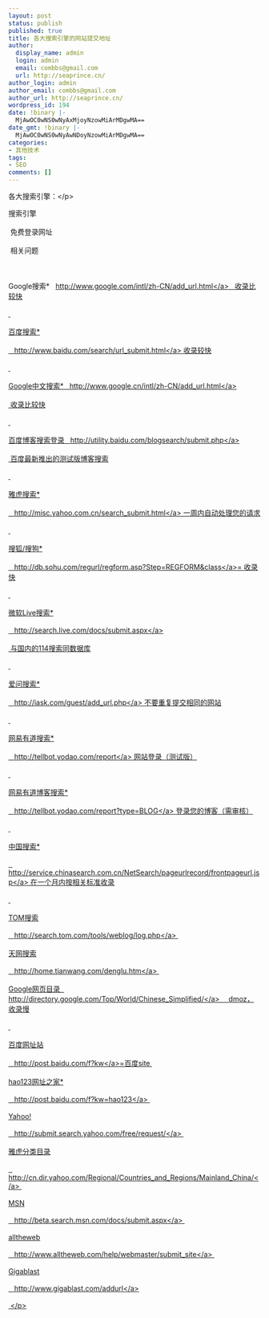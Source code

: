 ```yaml
---
layout: post
status: publish
published: true
title: 各大搜索引擎的网站提交地址
author:
  display_name: admin
  login: admin
  email: combbs@gmail.com
  url: http://seaprince.cn/
author_login: admin
author_email: combbs@gmail.com
author_url: http://seaprince.cn/
wordpress_id: 194
date: !binary |-
  MjAwOC0wNS0wNyAxMjoyNzowMiArMDgwMA==
date_gmt: !binary |-
  MjAwOC0wNS0wNyAwNDoyNzowMiArMDgwMA==
categories:
- 其他技术
tags:
- SEO
comments: []
---
```

<p>各大搜索引擎：<&#47;p></p>
<p>搜索引擎<br &#47;><br />
&nbsp;免费登录网址<br &#47;><br />
&nbsp;相关问题<br &#47;><br />
&nbsp;<br &#47;><br />
Google搜索*&nbsp;&nbsp; <a href="http:&#47;&#47;www.google.com&#47;intl&#47;zh-CN&#47;add_url.html">http:&#47;&#47;www.google.com&#47;intl&#47;zh-CN&#47;add_url.html<&#47;a>&nbsp;&nbsp; 收录比较快<br &#47;><br />
&nbsp;<br &#47;><br />
百度搜索*<br &#47;><br />
&nbsp;&nbsp; <a href="http:&#47;&#47;www.baidu.com&#47;search&#47;url_submit.html">http:&#47;&#47;www.baidu.com&#47;search&#47;url_submit.html<&#47;a> 收录较快<br &#47;><br />
&nbsp;<br &#47;><br />
Google中文搜索*&nbsp;&nbsp; <a href="http:&#47;&#47;www.google.cn&#47;intl&#47;zh-CN&#47;add_url.html">http:&#47;&#47;www.google.cn&#47;intl&#47;zh-CN&#47;add_url.html<&#47;a><br &#47;><br />
&nbsp;收录比较快<br &#47;><br />
&nbsp;<br &#47;><br />
百度博客搜索登录&nbsp;&nbsp; <a href="http:&#47;&#47;utility.baidu.com&#47;blogsearch&#47;submit.php">http:&#47;&#47;utility.baidu.com&#47;blogsearch&#47;submit.php<&#47;a><br &#47;><br />
&nbsp;百度最新推出的测试版博客搜索<br &#47;><br />
&nbsp;<br &#47;><br />
雅虎搜索*<br &#47;><br />
&nbsp;&nbsp; <a href="http:&#47;&#47;misc.yahoo.com.cn&#47;search_submit.html">http:&#47;&#47;misc.yahoo.com.cn&#47;search_submit.html<&#47;a> 一周内自动处理您的请求<br &#47;><br />
&nbsp;<br &#47;><br />
搜狐&#47;搜狗*<br &#47;><br />
&nbsp;&nbsp; <a href="http:&#47;&#47;db.sohu.com&#47;regurl&#47;regform.asp?Step=REGFORM&amp;class">http:&#47;&#47;db.sohu.com&#47;regurl&#47;regform.asp?Step=REGFORM&amp;class<&#47;a>= 收录快<br &#47;><br />
&nbsp;<br &#47;><br />
微软Live搜索*<br &#47;><br />
&nbsp;&nbsp; <a href="http:&#47;&#47;search.live.com&#47;docs&#47;submit.aspx">http:&#47;&#47;search.live.com&#47;docs&#47;submit.aspx<&#47;a><br &#47;><br />
&nbsp;与国内的114搜索同数据库<br &#47;><br />
&nbsp;<br &#47;><br />
爱问搜索*<br &#47;><br />
&nbsp;&nbsp; <a href="http:&#47;&#47;iask.com&#47;guest&#47;add_url.php">http:&#47;&#47;iask.com&#47;guest&#47;add_url.php<&#47;a> 不要重复提交相同的网站<br &#47;><br />
&nbsp;<br &#47;><br />
网易有道搜索*<br &#47;><br />
&nbsp;&nbsp; <a href="http:&#47;&#47;tellbot.yodao.com&#47;report">http:&#47;&#47;tellbot.yodao.com&#47;report<&#47;a> 网站登录（测试版）<br &#47;><br />
&nbsp;<br &#47;><br />
网易有道博客搜索*<br &#47;><br />
&nbsp;&nbsp; <a href="http:&#47;&#47;tellbot.yodao.com&#47;report?type=BLOG">http:&#47;&#47;tellbot.yodao.com&#47;report?type=BLOG<&#47;a> 登录您的博客（需审核）<br &#47;><br />
&nbsp;<br &#47;><br />
中国搜索*<br &#47;><br />
&nbsp;&nbsp; <a href="http:&#47;&#47;service.chinasearch.com.cn&#47;NetSearch&#47;pageurlrecord&#47;frontpageurl.jsp">http:&#47;&#47;service.chinasearch.com.cn&#47;NetSearch&#47;pageurlrecord&#47;frontpageurl.jsp<&#47;a> 在一个月内按相关标准收录<br &#47;><br />
&nbsp;<br &#47;><br />
TOM搜索<br &#47;><br />
&nbsp;&nbsp; <a href="http:&#47;&#47;search.tom.com&#47;tools&#47;weblog&#47;log.php">http:&#47;&#47;search.tom.com&#47;tools&#47;weblog&#47;log.php<&#47;a>&nbsp; <br &#47;><br />
天网搜索<br &#47;><br />
&nbsp;&nbsp; <a href="http:&#47;&#47;home.tianwang.com&#47;denglu.htm">http:&#47;&#47;home.tianwang.com&#47;denglu.htm<&#47;a>&nbsp; <br &#47;><br />
Google网页目录&nbsp;&nbsp; <a href="http:&#47;&#47;directory.google.com&#47;Top&#47;World&#47;Chinese_Simplified&#47;">http:&#47;&#47;directory.google.com&#47;Top&#47;World&#47;Chinese_Simplified&#47;<&#47;a> 　dmoz，收录慢<br &#47;><br />
&nbsp;<br &#47;><br />
百度网址站<br &#47;><br />
&nbsp;&nbsp; <a href="http:&#47;&#47;post.baidu.com&#47;f?kw">http:&#47;&#47;post.baidu.com&#47;f?kw<&#47;a>=百度site&nbsp; <br &#47;><br />
hao123网址之家*<br &#47;><br />
&nbsp;&nbsp; <a href="http:&#47;&#47;post.baidu.com&#47;f?kw=hao123">http:&#47;&#47;post.baidu.com&#47;f?kw=hao123<&#47;a>&nbsp; <br &#47;><br />
Yahoo!<br &#47;><br />
&nbsp;&nbsp; <a href="http:&#47;&#47;submit.search.yahoo.com&#47;free&#47;request&#47;">http:&#47;&#47;submit.search.yahoo.com&#47;free&#47;request&#47;<&#47;a>&nbsp; <br &#47;><br />
雅虎分类目录<br &#47;><br />
&nbsp;&nbsp; <a href="http:&#47;&#47;cn.dir.yahoo.com&#47;Regional&#47;Countries_and_Regions&#47;Mainland_China&#47;">http:&#47;&#47;cn.dir.yahoo.com&#47;Regional&#47;Countries_and_Regions&#47;Mainland_China&#47;<&#47;a>&nbsp; <br &#47;><br />
MSN<br &#47;><br />
&nbsp;&nbsp; <a href="http:&#47;&#47;beta.search.msn.com&#47;docs&#47;submit.aspx">http:&#47;&#47;beta.search.msn.com&#47;docs&#47;submit.aspx<&#47;a>&nbsp; <br &#47;><br />
alltheweb<br &#47;><br />
&nbsp;&nbsp; <a href="http:&#47;&#47;www.alltheweb.com&#47;help&#47;webmaster&#47;submit_site">http:&#47;&#47;www.alltheweb.com&#47;help&#47;webmaster&#47;submit_site<&#47;a>&nbsp; <br &#47;><br />
Gigablast<br &#47;><br />
&nbsp;&nbsp; <a href="http:&#47;&#47;www.gigablast.com&#47;addurl">http:&#47;&#47;www.gigablast.com&#47;addurl<&#47;a> <br &#47;><br />
&nbsp;<&#47;p></p>
